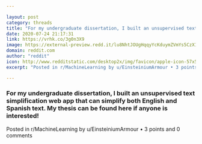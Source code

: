 ```yaml
---

layout: post
category: threads
title: "For my undergraduate dissertation, I built an unsupervised text simplification web app that can simplify both English and Spanish text. My thesis can be found here if anyone is interested!"
date: 2020-07-24 21:17:31
link: https://vrhk.co/3g0n3X9
image: https://external-preview.redd.it/lu8NhtJOUgHqqyYcKduymZVmYs5CzX1ZypRdadhK53Y.jpg?width=200&height=104.712041885&auto=webp&crop=200:104.712041885,smart&s=008d594eaad1c3fb88cbd28dcd6f2f6e42f5f08d
domain: reddit.com
author: "reddit"
icon: http://www.redditstatic.com/desktop2x/img/favicon/apple-icon-57x57.png
excerpt: "Posted in r/MachineLearning by u/EinsteiniumArmour • 3 points and 0 comments"

---
```


### For my undergraduate dissertation, I built an unsupervised text simplification web app that can simplify both English and Spanish text. My thesis can be found here if anyone is interested!

Posted in r/MachineLearning by u/EinsteiniumArmour • 3 points and 0 comments